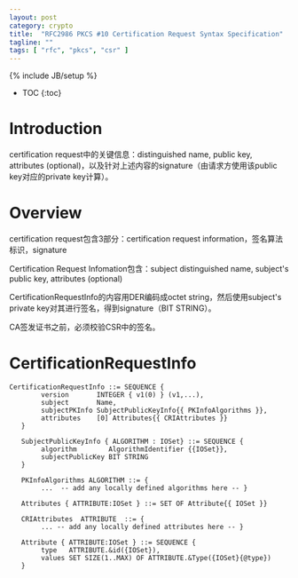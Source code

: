 ```yaml
---
layout: post
category: crypto
title:  "RFC2986 PKCS #10 Certification Request Syntax Specification"
tagline: ""
tags: [ "rfc", "pkcs", "csr" ] 
---
```

{% include JB/setup %}

* TOC
{:toc}

# Introduction 

certification request中的关键信息：distinguished name, public key, attributes (optional)，以及针对上述内容的signature（由请求方使用该public key对应的private key计算）。

# Overview

certification request包含3部分：certification request information，签名算法标识，signature

Certification Request Infomation包含：subject distinguished name, subject's public key, attributes (optional)

CertificationRequestInfo的内容用DER编码成octet string，然后使用subject's private key对其进行签名，得到signature（BIT STRING）。

CA签发证书之前，必须校验CSR中的签名。

# CertificationRequestInfo

    CertificationRequestInfo ::= SEQUENCE {
            version       INTEGER { v1(0) } (v1,...),
            subject       Name,
            subjectPKInfo SubjectPublicKeyInfo{{ PKInfoAlgorithms }},
            attributes    [0] Attributes{{ CRIAttributes }}
       }

       SubjectPublicKeyInfo { ALGORITHM : IOSet} ::= SEQUENCE {
            algorithm        AlgorithmIdentifier {{IOSet}},
            subjectPublicKey BIT STRING
       }

       PKInfoAlgorithms ALGORITHM ::= {
            ...  -- add any locally defined algorithms here -- }

       Attributes { ATTRIBUTE:IOSet } ::= SET OF Attribute{{ IOSet }}

       CRIAttributes  ATTRIBUTE  ::= {
            ... -- add any locally defined attributes here -- }

       Attribute { ATTRIBUTE:IOSet } ::= SEQUENCE {
            type   ATTRIBUTE.&id({IOSet}),
            values SET SIZE(1..MAX) OF ATTRIBUTE.&Type({IOSet}{@type})
       }
